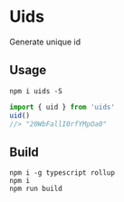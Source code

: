 # Uids
Generate unique id
## Usage
```
npm i uids -S
```

```typescript
import { uid } from 'uids'
uid()
//> "20WbFallI0rfYMpOa0"
```
## Build
```
npm i -g typescript rollup
npm i
npm run build
```